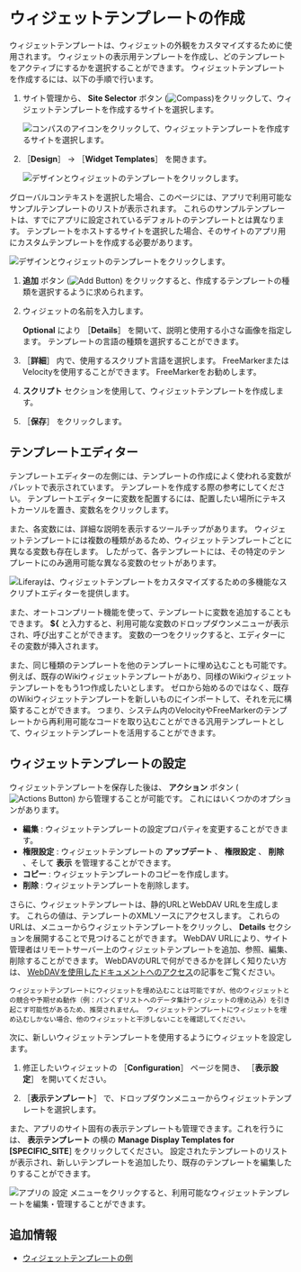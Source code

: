 # ウィジェットテンプレートの作成

ウィジェットテンプレートは、ウィジェットの外観をカスタマイズするために使用されます。 ウィジェットの表示用テンプレートを作成し、どのテンプレートをアクティブにするかを選択することができます。 ウィジェットテンプレートを作成するには、以下の手順で行います。

1.  サイト管理から、 **Site Selector** ボタン (![Compass](../../../../images/icon-compass.png))をクリックして、ウィジェットテンプレートを作成するサイトを選択します。

    ![コンパスのアイコンをクリックして、ウィジェットテンプレートを作成するサイトを選択します。](./creating-a-widget-template/images/01.png)

1. ［**Design**］ &rarr; ［**Widget Templates**］ を開きます。

    ![デザインとウィジェットのテンプレートをクリックします。](./creating-a-widget-template/images/02.png)

グローバルコンテキストを選択した場合、このページには、アプリで利用可能なサンプルテンプレートのリストが表示されます。 これらのサンプルテンプレートは、すでにアプリに設定されているデフォルトのテンプレートとは異なります。 テンプレートをホストするサイトを選択した場合、そのサイトのアプリ用にカスタムテンプレートを作成する必要があります。

![デザインとウィジェットのテンプレートをクリックします。](./creating-a-widget-template/images/03.png)

1. **追加** ボタン (![Add Button](../../../../images/icon-add.png)) をクリックすると、作成するテンプレートの種類を選択するように求められます。

1.  ウィジェットの名前を入力します。

    **Optional** により ［**Details**］ を開いて、説明と使用する小さな画像を指定します。 テンプレートの言語の種類を選択することができます。

1. ［**詳細**］ 内で、使用するスクリプト言語を選択します。 FreeMarkerまたはVelocityを使用することができます。 FreeMarkerをお勧めします。

1. **スクリプト** セクションを使用して、ウィジェットテンプレートを作成します。

1. ［**保存**］ をクリックします。

<a name="the-template-editor" />

## テンプレートエディター

テンプレートエディターの左側には、テンプレートの作成によく使われる変数がパレットで表示されています。 テンプレートを作成する際の参考にしてください。 テンプレートエディターに変数を配置するには、配置したい場所にテキストカーソルを置き、変数名をクリックします。

また、各変数には、詳細な説明を表示するツールチップがあります。 ウィジェットテンプレートには複数の種類があるため、ウィジェットテンプレートごとに異なる変数も存在します。 したがって、各テンプレートには、その特定のテンプレートにのみ適用可能な異なる変数のセットがあります。

![Liferayは、ウィジェットテンプレートをカスタマイズするための多機能なスクリプトエディターを提供します。](./creating-a-widget-template/images/04.png)

また、オートコンプリート機能を使って、テンプレートに変数を追加することもできます。 **${** と入力すると、利用可能な変数のドロップダウンメニューが表示され、呼び出すことができます。 変数の一つをクリックすると、エディターにその変数が挿入されます。

また、同じ種類のテンプレートを他のテンプレートに埋め込むことも可能です。 例えば、既存のWikiウィジェットテンプレートがあり、同様のWikiウィジェットテンプレートをもう1つ作成したいとします。 ゼロから始めるのではなく、既存のWikiウィジェットテンプレートを新しいものにインポートして、それを元に構築することができます。 つまり、システム内のVelocityやFreeMarkerのテンプレートから再利用可能なコードを取り込むことができる汎用テンプレートとして、ウィジェットテンプレートを活用することができます。

<a name="configuring-widget-templates" />

## ウィジェットテンプレートの設定

ウィジェットテンプレートを保存した後は、 **アクション** ボタン (![Actions Button](../../../../images/icon-actions.png)) から管理することが可能です。 これにはいくつかのオプションがあります。

- **編集** : ウィジェットテンプレートの設定プロパティを変更することができます。
- **権限設定** : ウィジェットテンプレートの **アップデート** 、 **権限設定** 、 **削除** 、そして **表示** を管理することができます。
- **コピー** : ウィジェットテンプレートのコピーを作成します。
- **削除** : ウィジェットテンプレートを削除します。

さらに、ウィジェットテンプレートは、静的URLとWebDAV URLを生成します。 これらの値は、テンプレートのXMLソースにアクセスします。 これらのURLは、メニューからウィジェットテンプレートをクリックし、 **Details** セクションを展開することで見つけることができます。 WebDAV URLにより、サイト管理者はリモートサーバー上のウィジェットテンプレートを追加、参照、編集、削除することができます。 WebDAVのURLで何ができるかを詳しく知りたい方は、 [WebDAVを使用したドキュメントへのアクセス](../../../../content-authoring-and-management/documents-and-media/publishing-and-sharing/accessing-documents-with-webdav.md)の記事をご覧ください。

```{note}
ウィジェットテンプレートにウィジェットを埋め込むことは可能ですが、他のウィジェットとの競合や予期せぬ動作（例：パンくずリストへのデータ集計ウィジェットの埋め込み）を引き起こす可能性があるため、推奨されません。 ウィジェットテンプレートにウィジェットを埋め込むしかない場合、他のウィジェットと干渉しないことを確認してください。
```

次に、新しいウィジェットテンプレートを使用するようにウィジェットを設定します。

1.  修正したいウィジェットの ［**Configuration**］ ページを開き、 ［**表示設定**］ を開いてください。

1. ［**表示テンプレート**］ で、ドロップダウンメニューからウィジェットテンプレートを選択します。

また、アプリのサイト固有の表示テンプレートも管理できます。これを行うには、 **表示テンプレート** の横の **Manage Display Templates for [SPECIFIC_SITE**] をクリックしてください。 設定されたテンプレートのリストが表示され、新しいテンプレートを追加したり、既存のテンプレートを編集したりすることができます。

![アプリの **設定** メニューをクリックすると、利用可能なウィジェットテンプレートを編集・管理することができます。](./creating-a-widget-template/images/05.png)

<a name="additional-information" />

## 追加情報

- [ウィジェットテンプレートの例](./using-a-widget-template-example.md)